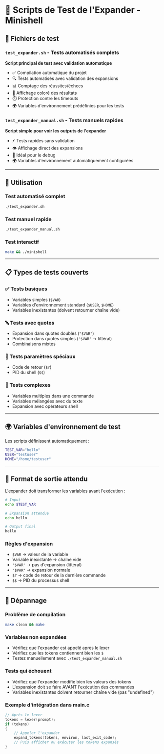 # 🧪 Scripts de Test de l'Expander - Minishell

## 📁 Fichiers de test

### `test_expander.sh` - Tests automatisés complets

**Script principal de test avec validation automatique**

- ✅ Compilation automatique du projet
- 🔍 Tests automatisés avec validation des expansions
- 📊 Comptage des réussites/échecs
- 🎨 Affichage coloré des résultats
- ⏱️ Protection contre les timeouts
- 🌍 Variables d'environnement prédéfinies pour les tests

### `test_expander_manual.sh` - Tests manuels rapides

**Script simple pour voir les outputs de l'expander**

- ⚡ Tests rapides sans validation
- 👁️ Affichage direct des expansions
- 🔧 Idéal pour le debug
- 🌍 Variables d'environnement automatiquement configurées

---

## 🚀 Utilisation

### Test automatisé complet

```bash
./test_expander.sh
```

### Test manuel rapide

```bash
./test_expander_manual.sh
```

### Test interactif

```bash
make && ./minishell
```

---

## 📋 Types de tests couverts

### ✅ Tests basiques

- Variables simples (`$VAR`)
- Variables d'environnement standard (`$USER`, `$HOME`)
- Variables inexistantes (doivent retourner chaîne vide)

### 🔤 Tests avec quotes

- Expansion dans quotes doubles (`"$VAR"`)
- Protection dans quotes simples (`'$VAR'` → littéral)
- Combinaisons mixtes

### 🔧 Tests paramètres spéciaux

- Code de retour (`$?`)
- PID du shell (`$$`)

### 🎯 Tests complexes

- Variables multiples dans une commande
- Variables mélangées avec du texte
- Expansion avec opérateurs shell

---

## 🌍 Variables d'environnement de test

Les scripts définissent automatiquement :

```bash
TEST_VAR="hello"
USER="testuser"
HOME="/home/testuser"
```

---

## 🎯 Format de sortie attendu

L'expander doit transformer les variables avant l'exécution :

```bash
# Input
echo $TEST_VAR

# Expansion attendue
echo hello

# Output final
hello
```

### Règles d'expansion

- `$VAR` → valeur de la variable
- Variable inexistante → chaîne vide
- `'$VAR'` → pas d'expansion (littéral)
- `"$VAR"` → expansion normale
- `$?` → code de retour de la dernière commande
- `$$` → PID du processus shell

---

## 🔧 Dépannage

### Problème de compilation

```bash
make clean && make
```

### Variables non expandées

- Vérifiez que l'expander est appelé après le lexer
- Vérifiez que les tokens contiennent bien les `$`
- Testez manuellement avec `./test_expander_manual.sh`

### Tests qui échouent

- Vérifiez que l'expander modifie bien les valeurs des tokens
- L'expansion doit se faire AVANT l'exécution des commandes
- Variables inexistantes doivent retourner chaîne vide (pas "undefined")

### Exemple d'intégration dans main.c

```c
// Après le lexer
tokens = lexer(prompt);
if (tokens)
{
    // Appeler l'expander
    expand_tokens(tokens, environ, last_exit_code);
    // Puis afficher ou exécuter les tokens expansés
}
```
